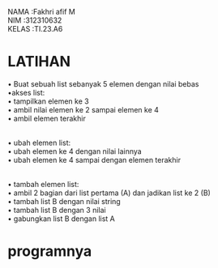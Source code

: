 NAMA  :Fakhri afif M
<br>NIM   :312310632
<br>KELAS :TI.23.A6

# LATIHAN
• Buat sebuah list sebanyak 5 elemen dengan nilai bebas
<br>•akses list:
<br>• tampilkan elemen ke 3
<br>• ambil nilai elemen ke 2 sampai elemen ke 4
<br>• ambil elemen terakhir</p>
<br>• ubah elemen list:
<br>• ubah elemen ke 4 dengan nilai lainnya
<br>• ubah elemen ke 4 sampai dengan elemen terakhir</p>
<br>• tambah elemen list:
<br>• ambil 2 bagian dari list pertama (A) dan jadikan list ke 2 (B)
<br>• tambah list B dengan nilai string
<br>• tambah list B dengan 3 nilai
<br>• gabungkan list B dengan list A

# programnya 
